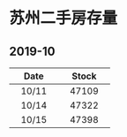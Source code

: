 # 苏州二手房存量   
## 2019-10

| Date | Stock |
| ------ | ------ |
| &nbsp;&nbsp;&nbsp;10/11&nbsp;&nbsp;&nbsp; | &nbsp;&nbsp;&nbsp;47109&nbsp;&nbsp;&nbsp; |
| &nbsp;&nbsp;&nbsp;10/14&nbsp;&nbsp;&nbsp; | &nbsp;&nbsp;&nbsp;47322&nbsp;&nbsp;&nbsp; |
| &nbsp;&nbsp;&nbsp;10/15&nbsp;&nbsp;&nbsp; | &nbsp;&nbsp;&nbsp;47398&nbsp;&nbsp;&nbsp; |
